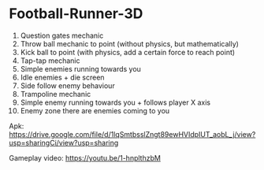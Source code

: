 # Football-Runner-3D

1. Question gates mechanic
2. Throw ball mechanic to point (without physics, but mathematically)
3. Kick ball to point (with physics, add a certain force to reach point)
4. Tap-tap mechanic
5. Simple enemies running towards you
6. Idle enemies + die screen
7. Side follow enemy behaviour
8. Trampoline mechanic
9. Simple enemy running towards you + follows player X axis
10. Enemy zone there are enemies coming to you

Apk:
https://drive.google.com/file/d/1lqSmtbsslZngt89ewHVIdpIUT_aobL_j/view?usp=sharingCi/view?usp=sharing

Gameplay video:
https://youtu.be/1-hnplthzbM
